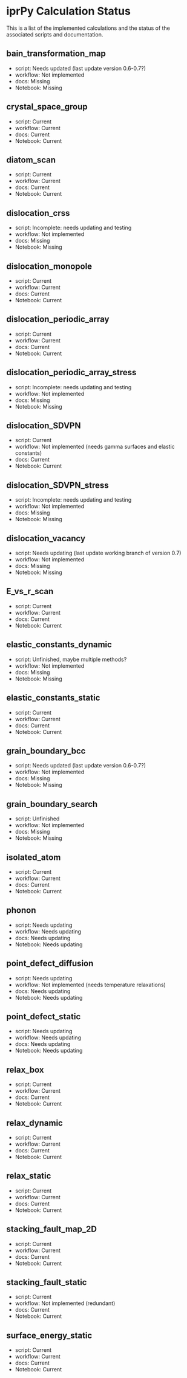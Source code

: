 # iprPy Calculation Status

This is a list of the implemented calculations and the status of the associated scripts and documentation.

## bain_transformation_map

- script: Needs updated (last update version 0.6-0.7?)
- workflow: Not implemented
- docs: Missing
- Notebook: Missing

## crystal_space_group

- script: Current
- workflow: Current
- docs: Current
- Notebook: Current

## diatom_scan

- script: Current
- workflow: Current
- docs: Current
- Notebook: Current

## dislocation_crss

- script: Incomplete: needs updating and testing
- workflow: Not implemented
- docs: Missing
- Notebook: Missing

## dislocation_monopole

- script: Current
- workflow: Current
- docs: Current
- Notebook: Current

## dislocation_periodic_array

- script: Current
- workflow: Current
- docs: Current
- Notebook: Current

## dislocation_periodic_array_stress

- script: Incomplete: needs updating and testing
- workflow: Not implemented
- docs: Missing
- Notebook: Missing

## dislocation_SDVPN

- script: Current
- workflow: Not implemented (needs gamma surfaces and elastic constants)
- docs: Current
- Notebook: Current

## dislocation_SDVPN_stress

- script: Incomplete: needs updating and testing
- workflow: Not implemented
- docs: Missing
- Notebook: Missing

## dislocation_vacancy

- script: Needs updating (last update working branch of version 0.7)
- workflow: Not implemented
- docs: Missing
- Notebook: Missing

## E_vs_r_scan

- script: Current
- workflow: Current
- docs: Current
- Notebook: Current

## elastic_constants_dynamic

- script: Unfinished, maybe multiple methods?
- workflow: Not implemented
- docs: Missing
- Notebook: Missing

## elastic_constants_static

- script: Current
- workflow: Current
- docs: Current
- Notebook: Current

## grain_boundary_bcc

- script: Needs updated (last update version 0.6-0.7?)
- workflow: Not implemented
- docs: Missing
- Notebook: Missing

## grain_boundary_search

- script: Unfinished
- workflow: Not implemented
- docs: Missing
- Notebook: Missing

## isolated_atom

- script: Current
- workflow: Current
- docs: Current
- Notebook: Current

## phonon

- script: Needs updating
- workflow: Needs updating
- docs: Needs updating
- Notebook: Needs updating

## point_defect_diffusion

- script: Needs updating
- workflow: Not implemented (needs temperature relaxations)
- docs: Needs updating
- Notebook: Needs updating

## point_defect_static

- script: Needs updating
- workflow: Needs updating
- docs: Needs updating
- Notebook: Needs updating

## relax_box

- script: Current
- workflow: Current
- docs: Current
- Notebook: Current

## relax_dynamic

- script: Current
- workflow: Current
- docs: Current
- Notebook: Current

## relax_static

- script: Current
- workflow: Current
- docs: Current
- Notebook: Current

## stacking_fault_map_2D

- script: Current
- workflow: Current
- docs: Current
- Notebook: Current

## stacking_fault_static

- script: Current
- workflow: Not implemented (redundant)
- docs: Current
- Notebook: Current

## surface_energy_static

- script: Current
- workflow: Current
- docs: Current
- Notebook: Current
